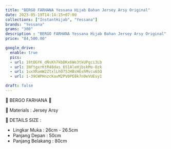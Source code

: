 ```yaml
---
title: "BERGO FARHANA Yessana Hijab Bahan Jersey Arsy Original"
date: 2023-05-19T14:14:15+07:00
collections: ["InstantHijab", "Yessana"]
brands: "Yessana"
grams: "300"
description : "BERGO FARHANA Yessana Hijab Bahan Jersey Arsy Original"
price: "84,500.00"

google_drive:
  enable: true
  pics:
  - url: 10tOGYK_dNsKh7kbDKx6We3tkUPgci3Lb
  - url: 1NftgxrKtR48das_6S1AleHjbskMo-Ozk
  - url: 1uxXRamW2ZtxlLh075JHBsHEshMvcu65Q
  - url: 1-39CWPHnzcKavM2PV0PE8k7n0eVUEsy1

draft: false
---
```


🌸 BERGO FARHANA 🌸

💎 Materials : Jersey Arsy

💎 DETAILS SIZE :
- Lingkar Muka : 26cm - 26.5cm
- Panjang Depan : 50cm
- Panjang Belakang : 80cm



